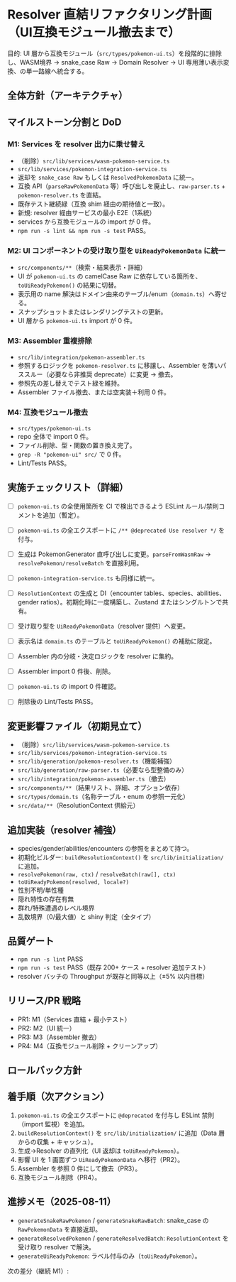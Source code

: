 # Resolver 直結リファクタリング計画（UI互換モジュール撤去まで）

目的: UI 層から互換モジュール（`src/types/pokemon-ui.ts`）を段階的に排除し、WASM境界 → snake_case Raw → Domain Resolver → UI 専用薄い表示変換、の単一路線へ統合する。


## 全体方針（アーキテクチャ）


## マイルストーン分割と DoD

### M1: Services を resolver 出力に乗せ替え
  - （削除）`src/lib/services/wasm-pokemon-service.ts`
  - `src/lib/services/pokemon-integration-service.ts`
  - 返却を `snake_case Raw` もしくは `ResolvedPokemonData` に統一。
  - 互換 API（`parseRawPokemonData` 等）呼び出しを廃止し、`raw-parser.ts` + `pokemon-resolver.ts` を直結。
  - 既存テスト継続緑（互換 shim 経由の期待値と一致）。
  - 新規: resolver 経由サービスの最小 E2E（1系統）
  - services から互換モジュールの import が 0 件。
  - `npm run -s lint && npm run -s test` PASS。

### M2: UI コンポーネントの受け取り型を `UiReadyPokemonData` に統一
  - `src/components/**`（検索・結果表示・詳細）
  - UI が `pokemon-ui.ts` の camelCase Raw に依存している箇所を、`toUiReadyPokemon()` の結果に切替。
  - 表示用の name 解決はドメイン由来のテーブル/enum（`domain.ts`）へ寄せる。
  - スナップショットまたはレンダリングテストの更新。
  - UI 層から `pokemon-ui.ts` import が 0 件。

### M3: Assembler 重複排除
  - `src/lib/integration/pokemon-assembler.ts`
  - 参照するロジックを `pokemon-resolver.ts` に移譲し、Assembler を薄いパススルー（必要なら非推奨 deprecate）に変更 → 撤去。
  - 参照先の差し替えでテスト緑を維持。
  - Assembler ファイル撤去、または空実装＋利用 0 件。

### M4: 互換モジュール撤去
  - `src/types/pokemon-ui.ts`
  - repo 全体で import 0 件。
  - ファイル削除、型・関数の置き換え完了。
  - `grep -R "pokemon-ui" src/` で 0 件。
  - Lint/Tests PASS。


## 実施チェックリスト（詳細）

  - [ ] `pokemon-ui.ts` の全使用箇所を CI で検出できるよう ESLint ルール/禁則コメントを追加（暫定）。
  - [ ] `pokemon-ui.ts` の全エクスポートに `/** @deprecated Use resolver */` を付与。

  - [ ] 生成は PokemonGenerator 直呼び出しに変更。`parseFromWasmRaw` → `resolvePokemon/resolveBatch` を直接利用。
  - [ ] `pokemon-integration-service.ts` も同様に統一。
  - [ ] `ResolutionContext` の生成と DI（encounter tables、species、abilities、gender ratios）。初期化時に一度構築し、Zustand またはシングルトンで共有。

  - [ ] 受け取り型を `UiReadyPokemonData`（resolver 提供）へ変更。
  - [ ] 表示名は `domain.ts` のテーブルと `toUiReadyPokemon()` の補助に限定。

  - [ ] Assembler 内の分岐・決定ロジックを resolver に集約。
  - [ ] Assembler import 0 件後、削除。

  - [ ] `pokemon-ui.ts` の import 0 件確認。
  - [ ] 削除後の Lint/Tests PASS。


## 変更影響ファイル（初期見立て）
  - （削除）`src/lib/services/wasm-pokemon-service.ts`
  - `src/lib/services/pokemon-integration-service.ts`
  - `src/lib/generation/pokemon-resolver.ts`（機能補強）
  - `src/lib/generation/raw-parser.ts`（必要なら型整備のみ）
  - `src/lib/integration/pokemon-assembler.ts`（撤去）
  - `src/components/**`（結果リスト、詳細、オプション依存）
  - `src/types/domain.ts`（名称テーブル・enum の参照一元化）
  - `src/data/**`（ResolutionContext 供給元）


## 追加実装（resolver 補強）
  - species/gender/abilities/encounters の参照をまとめて持つ。
  - 初期化ビルダー: `buildResolutionContext()` を `src/lib/initialization/` に追加。
  - `resolvePokemon(raw, ctx)` / `resolveBatch(raw[], ctx)`
  - `toUiReadyPokemon(resolved, locale?)`
  - 性別不明/単性種
  - 隠れ特性の存在有無
  - 群れ/特殊遭遇のレベル境界
  - 乱数境界（0/最大値）と shiny 判定（全タイプ）


## 品質ゲート
  - `npm run -s lint` PASS
  - `npm run -s test` PASS（既存 200+ ケース + resolver 追加テスト）
  - resolver バッチの Throughput が既存と同等以上（±5% 以内目標）


## リリース/PR 戦略
  - PR1: M1（Services 直結 + 最小テスト）
  - PR2: M2（UI 統一）
  - PR3: M3（Assembler 撤去）
  - PR4: M4（互換モジュール削除 + クリーンアップ）


## ロールバック方針


## 着手順（次アクション）
1. `pokemon-ui.ts` の全エクスポートに `@deprecated` を付与し ESLint 禁則（import 監視）を追加。
2. `buildResolutionContext()` を `src/lib/initialization/` に追加（Data 層からの収集 + キャッシュ）。
3. 生成→Resolver の直列化（UI 返却は `toUiReadyPokemon`）。
4. 影響 UI を 1 画面ずつ `UiReadyPokemonData` へ移行（PR2）。
5. Assembler を参照 0 件にして撤去（PR3）。
6. 互換モジュール削除（PR4）。


## 進捗メモ（2025-08-11）

  - `generateSnakeRawPokemon` / `generateSnakeRawBatch`: snake_case の `RawPokemonData` を直接返却。
  - `generateResolvedPokemon` / `generateResolvedBatch`: `ResolutionContext` を受け取り resolver で解決。
  - `generateUiReadyPokemon`: ラベル付与のみ（`toUiReadyPokemon`）。

次の差分（継続 M1）:

